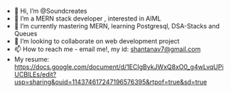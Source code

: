 - 👋 Hi, I’m @Soundcreates
- 👀 I’m a MERN stack developer , interested in AIML
- 🌱 I’m currently mastering MERN, learning Postgresql,  DSA-Stacks and Queues
- 💞️ I’m looking to collaborate on  web development project
- 📫 How to reach me - email me!, my id: shantanav7@gmail.com
- My resume: https://docs.google.com/document/d/1ECIgBykJWxQ8xO0_g4wLvqUPiUCBlLEs/edit?usp=sharing&ouid=114374617247196576395&rtpof=true&sd=true



<!---
Soundcreates/Soundcreates is a ✨ special ✨ repository because its `README.md` (this file) appears on your GitHub profile.
You can click the Preview link to take a look at your changes.
--->
